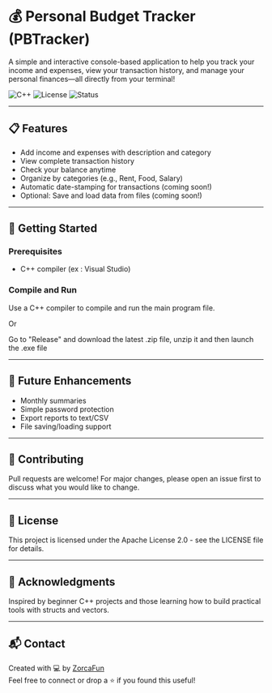 # 💰 Personal Budget Tracker (PBTracker)

A simple and interactive console-based application to help you track your income and expenses, view your transaction history, and manage your personal finances—all directly from your terminal!

![C++](https://img.shields.io/badge/Language-C++-blue.svg)
![License](https://img.shields.io/badge/License-MIT-green.svg)
![Status](https://img.shields.io/badge/Project-Active-brightgreen)

---

## 📋 Features

- Add income and expenses with description and category
- View complete transaction history
- Check your balance anytime
- Organize by categories (e.g., Rent, Food, Salary)
- Automatic date-stamping for transactions (coming soon!)
- Optional: Save and load data from files (coming soon!)

---

## 🚀 Getting Started

### Prerequisites

- C++ compiler (ex : Visual Studio)

### Compile and Run

Use a C++ compiler to compile and run the main program file.

Or

Go to "Release" and download the latest .zip file, unzip it and then launch the .exe file

---

## 🌟 Future Enhancements

- Monthly summaries
- Simple password protection
- Export reports to text/CSV
- File saving/loading support

---

## 🤝 Contributing

Pull requests are welcome! For major changes, please open an issue first to discuss what you would like to change.

---

## 📄 License

This project is licensed under the Apache License 2.0 - see the LICENSE file for details.

---

## 🙌 Acknowledgments

Inspired by beginner C++ projects and those learning how to build practical tools with structs and vectors.

---

## 📬 Contact

Created with 💻 by [ZorcaFun](https://github.com/ZorcaFun)  
Feel free to connect or drop a ⭐ if you found this useful!
